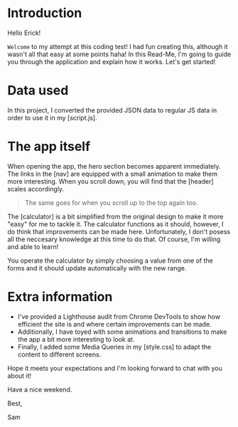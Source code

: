 # Introduction

Hello Erick!

`Welcome` to my attempt at this coding test! I had fun creating this, although it wasn't all that easy at some points haha! In this Read-Me, I'm going to guide you through the application and explain how it works. Let's get started!

# Data used

In this project, I converted the provided JSON data to regular JS data in order to use it in my [script.js].

# The app itself

When opening the app, the hero section becomes apparent immediately. The links in the [nav] are equipped with a small animation to make them more interesting. When you scroll down, you will find that the [header] scales accordingly.

> The same goes for when you scroll up to the top again too.

The [calculator] is a bit simplified from the original design to make it more "easy" for me to tackle it. The calculator functions as it should, however, I do think that improvements can be made here. Unfortunately, I don't posess all the neccesary knowledge at this time to do that. Of course, I'm willing and able to learn!

You operate the calculator by simply choosing a value from one of the forms and it should update automatically with the new range.

# Extra information

- I've provided a Lighthouse audit from Chrome DevTools to show how efficient the site is and where certain improvements can be made.
- Additionally, I have toyed with some animations and transitions to make the app a bit more interesting to look at.
- Finally, I added some Media Queries in my [style.css] to adapt the content to different screens.

Hope it meets your expectations and I'm looking forward to chat with you about it!

Have a nice weekend.

Best,

Sam
